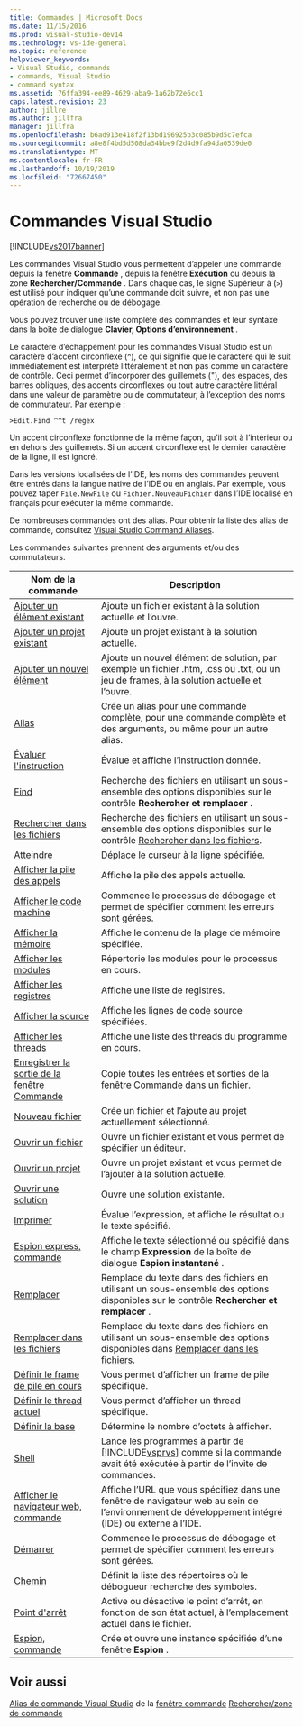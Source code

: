 ```yaml
---
title: Commandes | Microsoft Docs
ms.date: 11/15/2016
ms.prod: visual-studio-dev14
ms.technology: vs-ide-general
ms.topic: reference
helpviewer_keywords:
- Visual Studio, commands
- commands, Visual Studio
- command syntax
ms.assetid: 76ffa394-ee89-4629-aba9-1a62b72e6cc1
caps.latest.revision: 23
author: jillre
ms.author: jillfra
manager: jillfra
ms.openlocfilehash: b6ad913e418f2f13bd196925b3c085b9d5c7efca
ms.sourcegitcommit: a8e8f4bd5d508da34bbe9f2d4d9fa94da0539de0
ms.translationtype: MT
ms.contentlocale: fr-FR
ms.lasthandoff: 10/19/2019
ms.locfileid: "72667450"
---
```

# <a name="visual-studio-commands"></a>Commandes Visual Studio
[!INCLUDE[vs2017banner](../../includes/vs2017banner.md)]

Les commandes Visual Studio vous permettent d’appeler une commande depuis la fenêtre **Commande** , depuis la fenêtre **Exécution** ou depuis la zone **Rechercher/Commande** . Dans chaque cas, le signe Supérieur à (`>`) est utilisé pour indiquer qu’une commande doit suivre, et non pas une opération de recherche ou de débogage.

 Vous pouvez trouver une liste complète des commandes et leur syntaxe dans la boîte de dialogue **Clavier, Options d’environnement** .

 Le caractère d’échappement pour les commandes Visual Studio est un caractère d’accent circonflexe (^), ce qui signifie que le caractère qui le suit immédiatement est interprété littéralement et non pas comme un caractère de contrôle. Ceci permet d’incorporer des guillemets ("), des espaces, des barres obliques, des accents circonflexes ou tout autre caractère littéral dans une valeur de paramètre ou de commutateur, à l’exception des noms de commutateur. Par exemple :

```
>Edit.Find ^^t /regex
```

 Un accent circonflexe fonctionne de la même façon, qu’il soit à l’intérieur ou en dehors des guillemets. Si un accent circonflexe est le dernier caractère de la ligne, il est ignoré.

 Dans les versions localisées de l’IDE, les noms des commandes peuvent être entrés dans la langue native de l’IDE ou en anglais. Par exemple, vous pouvez taper `File.NewFile` ou `Fichier.NouveauFichier` dans l’IDE localisé en français pour exécuter la même commande.

 De nombreuses commandes ont des alias. Pour obtenir la liste des alias de commande, consultez [Visual Studio Command Aliases](../../ide/reference/visual-studio-command-aliases.md).

 Les commandes suivantes prennent des arguments et/ou des commutateurs.

|Nom de la commande|Description|
|------------------|-----------------|
|[Ajouter un élément existant](../../ide/reference/add-existing-item-command.md)|Ajoute un fichier existant à la solution actuelle et l’ouvre.|
|[Ajouter un projet existant](../../ide/reference/add-existing-project-command.md)|Ajoute un projet existant à la solution actuelle.|
|[Ajouter un nouvel élément](../../ide/reference/add-new-item-command.md)|Ajoute un nouvel élément de solution, par exemple un fichier .htm, .css ou .txt, ou un jeu de frames, à la solution actuelle et l’ouvre.|
|[Alias](../../ide/reference/alias-command.md)|Crée un alias pour une commande complète, pour une commande complète et des arguments, ou même pour un autre alias.|
|[Évaluer l'instruction](../../ide/reference/evaluate-statement-command.md)|Évalue et affiche l’instruction donnée.|
|[Find](../../ide/reference/find-command.md)|Recherche des fichiers en utilisant un sous-ensemble des options disponibles sur le contrôle **Rechercher et remplacer** .|
|[Rechercher dans les fichiers](../../ide/reference/find-in-files-command.md)|Recherche des fichiers en utilisant un sous-ensemble des options disponibles sur le contrôle [Rechercher dans les fichiers](../../ide/find-in-files.md).|
|[Atteindre](../../ide/reference/go-to-command.md)|Déplace le curseur à la ligne spécifiée.|
|[Afficher la pile des appels](../../ide/reference/list-call-stack-command.md)|Affiche la pile des appels actuelle.|
|[Afficher le code machine](../../ide/reference/list-disassembly-command.md)|Commence le processus de débogage et permet de spécifier comment les erreurs sont gérées.|
|[Afficher la mémoire](../../ide/reference/list-memory-command.md)|Affiche le contenu de la plage de mémoire spécifiée.|
|[Afficher les modules](../../ide/reference/list-modules-command.md)|Répertorie les modules pour le processus en cours.|
|[Afficher les registres](../../ide/reference/list-registers-command.md)|Affiche une liste de registres.|
|[Afficher la source](../../ide/reference/list-source-command.md)|Affiche les lignes de code source spécifiées.|
|[Afficher les threads](../../ide/reference/list-threads-command.md)|Affiche une liste des threads du programme en cours.|
|[Enregistrer la sortie de la fenêtre Commande](../../ide/reference/log-command-window-output-command.md)|Copie toutes les entrées et sorties de la fenêtre Commande dans un fichier.|
|[Nouveau fichier](../../ide/reference/new-file-command.md)|Crée un fichier et l’ajoute au projet actuellement sélectionné.|
|[Ouvrir un fichier](../../ide/reference/open-file-command.md)|Ouvre un fichier existant et vous permet de spécifier un éditeur.|
|[Ouvrir un projet](../../ide/reference/open-project-command.md)|Ouvre un projet existant et vous permet de l’ajouter à la solution actuelle.|
|[Ouvrir une solution](../../ide/reference/open-solution-command.md)|Ouvre une solution existante.|
|[Imprimer](../../ide/reference/print-command.md)|Évalue l’expression, et affiche le résultat ou le texte spécifié.|
|[Espion express, commande](../../ide/reference/quick-watch-command.md)|Affiche le texte sélectionné ou spécifié dans le champ **Expression** de la boîte de dialogue **Espion instantané** .|
|[Remplacer](../../ide/reference/replace-command.md)|Remplace du texte dans des fichiers en utilisant un sous-ensemble des options disponibles sur le contrôle **Rechercher et remplacer** .|
|[Remplacer dans les fichiers](../../ide/reference/replace-in-files-command.md)|Remplace du texte dans des fichiers en utilisant un sous-ensemble des options disponibles dans [Remplacer dans les fichiers](../../ide/replace-in-files.md).|
|[Définir le frame de pile en cours](../../ide/reference/set-current-stack-frame-command.md)|Vous permet d’afficher un frame de pile spécifique.|
|[Définir le thread actuel](../../ide/reference/set-current-thread-command.md)|Vous permet d’afficher un thread spécifique.|
|[Définir la base](../../ide/reference/set-radix-command.md)|Détermine le nombre d’octets à afficher.|
|[Shell](../../ide/reference/shell-command.md)|Lance les programmes à partir de [!INCLUDE[vsprvs](../../includes/vsprvs-md.md)] comme si la commande avait été exécutée à partir de l’invite de commandes.|
|[Afficher le navigateur web, commande](../../ide/reference/showwebbrowser-command.md)|Affiche l’URL que vous spécifiez dans une fenêtre de navigateur web au sein de l’environnement de développement intégré (IDE) ou externe à l’IDE.|
|[Démarrer](../../ide/reference/start-command.md)|Commence le processus de débogage et permet de spécifier comment les erreurs sont gérées.|
|[Chemin](../../ide/reference/symbol-path-command.md)|Définit la liste des répertoires où le débogueur recherche des symboles.|
|[Point d'arrêt](../../ide/reference/toggle-breakpoint-command.md)|Active ou désactive le point d’arrêt, en fonction de son état actuel, à l’emplacement actuel dans le fichier.|
|[Espion, commande](../../ide/reference/watch-command.md)|Crée et ouvre une instance spécifiée d’une fenêtre **Espion** .|

## <a name="see-also"></a>Voir aussi
 [Alias de commande Visual Studio](../../ide/reference/visual-studio-command-aliases.md) de la [fenêtre commande](../../ide/reference/command-window.md) [Rechercher/zone de commande](../../ide/find-command-box.md)
